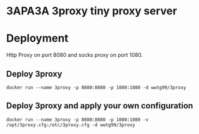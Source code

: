3APA3A 3proxy tiny proxy server
===============================

# Deployment

Http Proxy on port 8080 and socks proxy on port 1080.

## Deploy 3proxy
```
docker run --name 3proxy -p 8080:8080 -p 1080:1080 -d wwtg99/3proxy
```

## Deploy 3proxy and apply your own configuration
```
docker run --name 3proxy -p 8080:8080 -p 1080:1080 -v /opt/3proxy.cfg:/etc/3proxy.cfg -d wwtg99/3proxy
```
